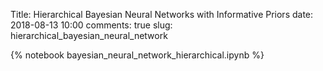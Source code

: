 Title: Hierarchical Bayesian Neural Networks with Informative Priors
date: 2018-08-13 10:00
comments: true
slug: hierarchical_bayesian_neural_network

{% notebook bayesian_neural_network_hierarchical.ipynb %}
